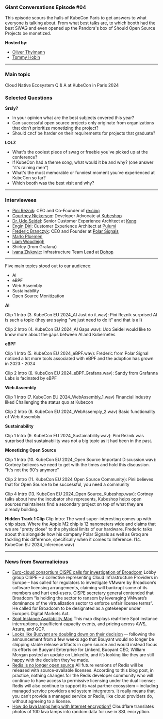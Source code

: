 
### Giant Conversations Episode #04

This episode scours the halls of KubeCon Paris to get answers to what everyone is talking about. From what best talks are, to which booth had the best SWAG and even opened up the Pandora's box of Should Open Source Projects be monetized.

**Hosted by:** 

* [Oliver Thylmann](https://twitter.com/othylmann)
* [Tommy Hobin](https://twitter.com/tommyhobin)

-----------------------------------------------------------------------------------------------------------------------------------------

### Main topic
Cloud Native Ecosystem Q & A at KubeCon in Paris 2024

### Selected Questions

**Srsly?**
- In your opinion what are the best subjects covered this year?
- Can successful open source projects only originate from organizations that don’t prioritize monetizing the project?
- Should cncf be harder on their requirements for projects that graduate?

**LOLZ**
- What's the coolest piece of swag or freebie you've picked up at the conference?
- If KubeCon had a theme song, what would it be and why? (one answer "it's raining men")
- What's the most memorable or funniest moment you've experienced at KubeCon so far?
- Which booth was the best visit and why?

------------------------------------------------------------------------------------------------------------------------------

### Interviewees

* [Pini Reznik](https://www.linkedin.com/in/pinireznik/): CEO and Co-Founder of [re:cinq](https://re-cinq.com/)
* [Courtney Nickerson](https://www.linkedin.com/in/cortney-nickerson-26836413a/): Developer Advocate at [Kubeshop](https://kubeshop.io/)
* [Dr. Udo Seidel](https://www.linkedin.com/in/udoseidel/): Senior Customer Experience Architect at [Kong](https://konghq.com/)
* [Engin Diri](https://www.linkedin.com/in/engin-diri/): Customer Experience Architect at [Pulumi](https://www.pulumi.com/)
* [Frederic Branczyk](https://www.linkedin.com/in/frederic-branczyk/): CEO and Founder at [Polar Signals](https://www.polarsignals.com/)
* [Marlo Ploemen](https://www.linkedin.com/in/marloploemen/)
* [Liam Woodleigh](https://www.linkedin.com/in/liamwoodleighhardinge/)
* Shirley (from Grafana)
* [Ivana Zivkovic](https://www.linkedin.com/in/ivanazivkovic/): Infrastructure Team Lead at [Dohop](https://www.dohop.com/)

------------------------------------------------------------------------------------------------------------------------------

Five main topics stood out to our audience:
- AI
- eBPF
- Web Assembly
- Sustainability
- Open Source Monitization

**AI**

Clip 1 Intro
(3. KubeCon EU 2024_AI Just do it.wav): Pini Reznik surprised AI is such a topic (they are saying "we just need to do it" and that is all)

Clip 2 Intro
(4. KubeCon EU 2024_AI Gaps.wav): Udo Seidel would like to know more about the gaps between AI and Kubernetes

**eBPF**

Clip 1 Intro
(5. KubeCon EU 2024_eBPF.wav): Frederic from Polar Signal noticed a lot more tools associated with eBPF and the adoption has grown in 2023 - 2024

Clip 2 Intro
(6. KubeCon EU 2024_eBPF_Grafana.wav): Sandy from Grafanna Labs is facinated by eBPF

**Web Assembly**

Clip 1 Intro
(7. KubeCon EU 2024_WebAssembly_1.wav) Financial industry liked Challenging the status quo at Kubecon

Clip 2 Intro
(8. KubeCon EU 2024_WebAssemply_2.wav) Basic functionality of Web Assembly

**Sustainability**

Clip 1 Intro 
(9. KubeCon EU 2024_Sustainability.wav): Pini Reznik was surprised that sustainability was not a big topic as it had been in the past.

**Monetizing Open Source**

Clip 1 Intro
(10. KubeCon EU 2024_Open Source Important Discussion.wav): Cortney believes we need to get with the times and hold this discussion. "It's not the 90's anymore"

Clip 2 Intro
(11. KubeCon EU 2024 Open Source Community): Pini believes that for Open Source to be successful, you need a community 

Clip 4 Intro
(13. KubeCon EU 2024_Open Source_Kubeshop.wav): Cortney talks about how the incubator she represents, Kubeshop helps open sources maintainers find a secondary project on top of what they are already building.

**Hidden Track 1 Clip**
Clip Intro: The word super-interesting comes up with chip sizes. Where the Apple M2 chip is 12 nanometers wide and claims that we are "pretty close" to the physical limits of our hardware. Frederic talks about this alongside how his company Polar Signals as well as Groq are tackling this difference, specifically when it comes to Inference. (14. KubeCon EU 2024_Inference.wav)

------------------------------------------------------------------------------------------------------------------------------

### News from Swarmalicious

- [Euro-cloud consortium CISPE calls for investigation of Broadcom](https://www.theregister.com/2024/03/21/cispe_vmware_broadcom_license_warning/) Lobby group CISPE – a collective representing Cloud Infrastructure Providers in Europe – has called for regulators to investigate VMware by Broadcom’s software licensing arrangements, claiming will bankrupt some of its members and hurt end-users. CISPE secretary general contended that Broadcom “is holding the sector to ransom by leveraging VMware’s dominance of the virtualization sector to enforce unfair license terms”. He called for Broadcom to be designated as a gatekeeper under Europe’s Digital Markets Act.
- [Spot Instance Availability Map](https://cast.ai/spot-availability-map/) This map displays real-time Spot instance interruptions, insufficient capacity events, and pricing across AWS, Azure, and GCP.
- [Looks like Buoyant are doubling down on their decision](https://www.linkedin.com/posts/wmorgan_announcing-linkerd-215-support-for-vm-workloads-activity-7175635441595899904-KQF2/?utm_source=share&utm_medium=member_ios) -- following the announcement from a few weeks ago that Bouyant would no longer be shipping stable release artifacts in open source and would instead focus its efforts on Buoyant Enterprise for Linkerd, Buoyant CEO, William Morgan posted an update on LinkedIn, and it’s looking like they are still happy with the decision they’ve made.
- [Redis is no longer open source](https://redis.com/blog/redis-adopts-dual-source-available-licensing/) All future versions of Redis will be released with source-available licenses. According to this blog post, in practice, nothing changes for the Redis developer community who will continue to have access to permissive licensing under the dual license; Redis will also continue to support its vast partner ecosystem – including managed service providers and system integrators. It really means that you can't provide a managed service or Redis, like cloud providers do, without agreeing to a license.
- [How do lava lamps help with Internet encryption?](https://www.cloudflare.com/en-gb/learning/ssl/lava-lamp-encryption/) Cloudflare translates photos of 100 lava lamps into random data for use in SSL encryption.
